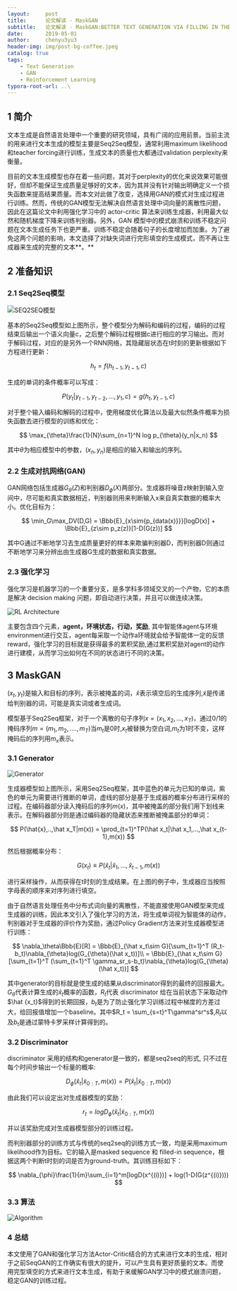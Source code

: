 ```yaml
---
layout:     post
title:      论文解读 - MaskGAN
subtitle:   论文解读 - MaskGAN:BETTER TEXT GENERATION VIA FILLING IN THE _____
date:       2019-05-01
author:     chenyu3yu3
header-img: img/post-bg-coffee.jpeg
catalog: true
tags:
    - Text Generation
    - GAN
    - Reinforcement Learning
typora-root-url: ..\
---
```

<head>
    <script src="https://cdnjs.cloudflare.com/ajax/libs/mathjax/2.7.5/MathJax.js?config=TeX-MML-AM_HTMLorMML" type="text/javascript"></script>
    <script type="text/x-mathjax-config">
        MathJax.Hub.Config({
            tex2jax: {
            skipTags: ['script', 'noscript', 'style', 'textarea', 'pre'],
            inlineMath: [['$','$']]
            }
        });
    </script>
</head>

## 1 简介

文本生成是自然语言处理中一个重要的研究领域，具有广阔的应用前景。当前主流的用来进行文本生成的模型主要是Seq2Seq模型，通常利用maximum likelihood和teacher forcing进行训练，生成文本的质量也大都通过validation perplexity来衡量。

目前的文本生成模型也存在着一些问题，其对于perplexity的优化来说效果可能很好，但却不能保证生成质量足够好的文本，因为其并没有针对输出明确定义一个损失函数来提高结果质量。而本文对此做了改变，选择用GAN的模式对生成过程进行训练。然而，传统的GAN模型无法解决自然语言处理中词向量的离散性问题，因此在这篇论文中利用强化学习中的 actor-critic 算法来训练生成器，利用最大似然和随机梯度下降来训练判别器。另外，GAN 模型中的模式崩溃和训练不稳定问题在文本生成任务下也更严重。训练不稳定会随着句子的长度增加而加重。为了避免这两个问题的影响，本文选择了对缺失词进行完形填空的生成模式，而不再让生成器来生成的完整的文本**。**

## 2 准备知识

### 2.1 Seq2Seq模型

![SEQ2SEQ模型](/static/maskgan/SEQ2SEQ_model.png)

基本的Seq2Seq模型如上图所示，整个模型分为解码和编码的过程，编码的过程结束后输出一个语义向量c，之后整个解码过程根据c进行相应的学习输出。而对于解码过程，对应的是另外一个RNN网络，其隐藏层状态在t时刻的更新根据如下方程进行更新：


$$
h_t = f(h_{t-1},y_{t-1},c)
$$


生成的单词的条件概率可以写成：


$$
P(y_t|y_{t-1},y_{t-2},...,y_1,c) = g(h_t,y_{t-1},c)
$$


对于整个输入编码和解码的过程中，使用梯度优化算法以及最大似然条件概率为损失函数去进行模型的训练和优化：


$$
\max_{\theta}\frac{1}{N}\sum_{n=1}^N log p_{\theta}(y_n|x_n)
$$


其中$\theta$为相应模型中的参数，$(x_n,y_n)$是相应的输入和输出的序列。

### 2.2 **生成对抗网络(GAN)**

GAN网络包括生成器$G_\theta(Z)$和判别器$D_\phi(X)$两部分。生成器将噪音z映射到输入空间中，尽可能和真实数据相近，判别器则用来判断输入x来自真实数据的概率大小。优化目标为：


$$
\min_G\max_DV(D,G) = \Bbb{E}_{x\sim{p_{data(x)}}}[logD(x)] + \Bbb{E}_{z\sim p_z(z)}[1-D(G(z))]
$$


其中G通过不断地学习去生成质量更好的样本来欺骗判别器D，而判别器D则通过不断地学习来分辨出由生成器G生成的数据和真实数据。

### 2.3 **强化学习**

强化学习是机器学习的一个重要分支，是多学科多领域交叉的一个产物，它的本质是解决 decision making 问题，即自动进行决策，并且可以做连续决策。

![RL Architecture](/static/maskgan/RL_arch.png)

主要包含四个元素，**agent，环境状态，行动，奖励**, 其中智能体agent与环境environment进行交互，agent每采取一个动作a环境就会给予智能体一定的反馈reward，强化学习的目标就是获得最多的累积奖励,通过累积奖励对agent的动作进行建模，从而学习出如何在不同的状态进行不同的决策。

## 3  **MaskGAN**

$(x_t,y_t)$是输入和目标的序列，<m>表示被掩盖的词，$\hat x$表示填空后的生成序列,$\widetilde x$是传递给判别器的词，可能是真实词或者生成词。

模型基于Seq2Seq框架，对于一个离散的句子序列$x = (x_1,x_2,...,x_T)$，通过0/1的掩码序列$m = (m_1,m_2,....,m_T)$当$m_t$是0时,$x_t$被替换为空白词<m>,$m_t$为1时不变，这样掩码后的序列用$m_x$表示。

### 3.1 **Generator**

![Generator](/static/maskgan/Generator.png)

生成器模型如上图所示，采用Seq2Seq框架，其中蓝色的单元为已知的单词，紫色的单元为需要进行推断的单词，虚线的部分是基于生成器的概率分布进行采样的过程。在编码器部分读入掩码后的序列$m(x)$，其中被掩盖的部分我们用下划线来表示。在解码器部分则是通过编码器的隐藏状态来推断被掩盖部分的单词：


$$
P(\hat{x},..,\hat x_T|m(x)) = \prod_{t=1}^TP(\hat x_t|\hat x_1,...,\hat x_{t-1},m(x))
$$


然后根据概率分布：


$$
G(x_t) \equiv P(\hat x_t|\hat x_1,...,\hat x_{t-1},m(x))
$$


进行采样操作，从而获得在t时刻的生成结果。在上图的例子中，生成器应当按照字母表的顺序来对序列进行填空。

由于自然语言处理任务中分布式词向量的离散性，不能直接使用GAN模型来完成生成器的训练，因此本文引入了强化学习的方法，将生成单词视为智能体的动作，判别器对于生成器的评价作为奖励，通过Policy Gradient方法来对生成器模型进行训练：


$$
\nabla_\theta\Bbb{E}[R] = \Bbb{E}_{\hat x_t\sim G}[\sum_{t=1}^T (R_t-b_t)\nabla_{\theta}log(G_{\theta}(\hat x_t))]\\
 = \Bbb{E}_{\hat x_t\sim G}[\sum_{t=1}^T (\sum_{t=1}^T \gamma_sr_s-b_t)\nabla_{\theta}log(G_{\theta}(\hat x_t))]
$$


其中generator的目标就是使生成的结果从discriminator得到的最终的回报最大。$G_\theta$代表计算生成的$\hat x_t$概率的函数，$R_t$代表 discriminator 给在当前状态下采取动作$\hat {x_t}$得到的长期回报，$b_t$是为了防止强化学习训练过程中梯度的方差过大，给回报值增加一个baseline。其中$R_t = \sum_{s=t}^T\gamma^sr^s$,$R_t$以及$b_t$是通过蒙特卡罗采样计算得到的。

### 3.2 **Discriminator**

discriminator 采用的结构和generator是一致的，都是seq2seq的形式, 只不过在每个时间步输出一个标量的概率:


$$
D_\phi(\hat x_t|\widetilde x_{0:T},m(x)) = P(\hat x_t|\widetilde x_{0:T},m(x))
$$


由此我们可以设定出对生成器模型的奖励：


$$
r_t = logD_\phi(\hat x_t|\widetilde x_{0:T},m(x))
$$


并以该奖励完成对生成器模型部分的训练过程。

而判别器部分的训练方式与传统的seq2seq的训练方式一致，均是采用maximum likelihood作为目标。它的输入是masked sequence 和 filled-in sequence，根据这两个判断t时刻的词是否为ground-truth。其训练目标如下：


$$
\nabla_{\phi}\frac{1}{m}\sum_{i=1}^m[logD(x^{(i)})] + log(1-D(G(z^{(i)})))
$$



### 3.3 **算法**

![Algorithm](/static/maskgan/algorithm.png)

### 4   **总结**

本文使用了GAN和强化学习方法Actor-Critic结合的方式来进行文本的生成，相对于之前SeqGAN的工作确实有很大的提升，可以产生具有更好质量的文本。而使用完型填空的方式来进行文本生成，有助于来缓解GAN学习中的模式崩溃问题，稳定GAN的训练过程。